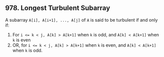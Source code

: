 ## 978. Longest Turbulent Subarray
A subarray `A[i], A[i+1], ..., A[j]` of `A` is said to be turbulent if and only if:
1. For `i <= k < j, A[k] > A[k+1]` when `k` is odd, and `A[k] < A[k+1]` when `k` is even
2. OR, for `i <= k < j, A[k] > A[k+1]` when `k` is even, and `A[k] < A[k+1]` when `k` is odd.
